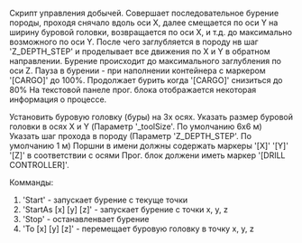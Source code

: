 ﻿Скрипт управления добычей.
Совершает последовательное бурение породы, проходя снячало вдоль оси X, далее смещается по оси Y на ширину буровой головки, возвращается по оси X, и т.д. до максимально возможного по оси Y.
После чего заглубляется в породу нв шаг 'Z_DEPTH_STEP' и проделывает все движения по X и Y в обратном направлении.
Бурение происходит до максимального заглубления по оси Z.
Пауза в бурении - при наполнении контейнера с маркером '[CARGO]' до 100%. Продолжает бурить когда '[CARGO]' снизиться до 80%
На текстовой панеле прог. блока отображается некоторая информация о процессе.

Установить буровую головку (буры) на 3х осях.
Указать размер буровой головки в осях X и Y (Параметр '_toolSize'. По умолчанию 6х6 м)
Указать шаг прохода в породу (Параметр 'Z_DEPTH_STEP'. По умолчанию 1 м)
Поршни в имени должны содержать маркеры '[X]' '[Y]' '[Z]' в соответствии с осями
Прог. блок должени иметь маркер '[DRILL CONTROLLER]'.

Комманды:
1. 'Start' - запускает бурение с текуще точки
2. 'StartAs [x] [y] [z]' - запускает бурение с точки x, y, z
3. 'Stop' - останавленвает бурение
4. 'To [x] [y] [z]' - перемещает буровую головку в точку x, y, z